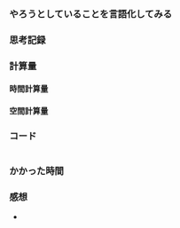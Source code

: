 ### やろうとしていることを言語化してみる


### 思考記録


### 計算量
#### 時間計算量

#### 空間計算量


### コード
```Java

```
### かかった時間


### 感想
- 